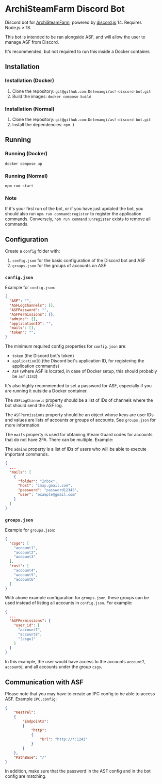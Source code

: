 # ArchiSteamFarm Discord Bot

Discord bot for [ArchiSteamFarm](https://github.com/JustArchiNET/ArchiSteamFarm), powered by [discord.js](https://github.com/discordjs/discord.js) 14. Requires Node.js ≥ 18.

This bot is intended to be ran alongside ASF, and will allow the user to manage ASF from Discord.

It's recommended, but not required to run this inside a Docker container.

## Installation

### Installation (Docker)

1. Clone the repository: `git@github.com:Delemangi/asf-discord-bot.git`
2. Build the images: `docker compose build`

### Installation (Normal)

1. Clone the repository: `git@github.com:Delemangi/asf-discord-bot.git`
2. Install the dependencies: `npm i`

## Running

### Running (Docker)

`docker compose up`

### Running (Normal)

`npm run start`

### Note

If it's your first run of the bot, or if you have just updated the bot, you should also run `npm run command:register` to register the application commands. Conversely, `npm run command:unregister` exists to remove all commands.

## Configuration

Create a `config` folder with:

1. `config.json` for the basic configuration of the Discord bot and ASF
2. `groups.json` for the groups of accounts on ASF

### `config.json`

Example for `config.json`:

```json
{
  "ASF": "",
  "ASFLogChannels": [],
  "ASFPassword": "",
  "ASFPermissions": {},
  "admins": [],
  "applicationID": "",
  "mails": [],
  "token": "",
}
```

The minimum required config properties for `config.json` are:

- `token` (the Discord bot's token)
- `applicationID` (the Discord bot's application ID, for registering the application commands)
- `ASF` (where ASF is located, in case of Docker setup, this should probably be `asf:1242`)

It's also highly recommended to set a password for ASF, especially if you are running it outside a Docker container.

The `ASFLogChannels` property should be a list of IDs of channels where the bot should send the ASF log.

The `ASFPermissions` property should be an object whose keys are user IDs and values are lists of accounts or groups of accounts. See `groups.json` for more information.

The `mails` property is used for obtaining Steam Guard codes for accounts that do not have 2FA. There can be multiple. Example:

The `admins` property is a list of IDs of users who will be able to execute important commands.

```json
{
  ...
  "mails": [
    {
      "folder": "Inbox",
      "host": "imap.gmail.com",
      "password": "password12345",
      "user": "example@gmail.com"
    }
  ]
}
```

### `groups.json`

Example for `groups.json`:

```json
{
  "csgo": [
    "account1",
    "account2",
    "account3"
  ],
  "rust": [
    "account4",
    "account5",
    "account6"
  ]
}
```

With above example configuration for `groups.json`, these groups can be used instead of listing all accounts in `config.json`. For example:

```json
{
  ...
  "ASFPermissions": {
    "user_id": [
      "account7",
      "account8",
      "[csgo]"
    ]
  }
}
```

In this example, the user would have access to the accounts `account7`, `account8`, and all accounts under the group `csgo`.

## Communication with ASF

Please note that you may have to create an IPC config to be able to access ASF. Example `IPC.config`:

```json
{
    "Kestrel":
    {
        "Endpoints":
        {
            "http":
            {
                "Url": "http://*:1242"
            }
        }
    },
    "PathBase": "/"
}
```

In addition, make sure that the password in the ASF config and in the bot config are matching.
